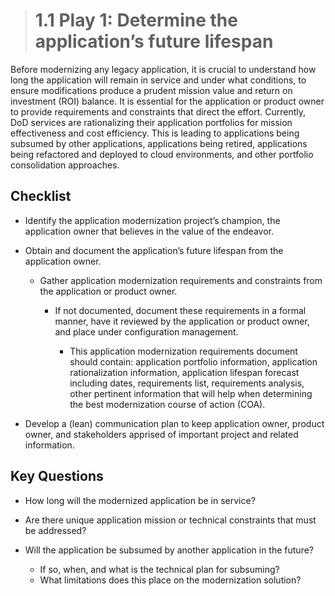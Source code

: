 > # **1.1**  Play 1: Determine the application’s future lifespan

Before modernizing any legacy application, it is crucial to understand how long the application will remain in service and under what conditions, to ensure modifications produce a prudent mission value and return on investment (ROI) balance.  It is essential for the application or product owner to provide requirements and constraints that direct the effort.  Currently, DoD services are rationalizing their application portfolios for mission effectiveness and cost efficiency.  This is leading to applications being subsumed by other applications, applications being retired, applications being refactored and deployed to cloud environments, and other portfolio consolidation approaches.

## Checklist

- Identify the application modernization project’s champion, the application owner that believes in the value of the endeavor.
- Obtain and document the application’s future lifespan from the application owner.

    - Gather application modernization requirements and constraints from the application or product owner.

        - If not documented, document these requirements in a formal manner, have it reviewed by the application or product owner, and place under configuration management.

            - This application modernization requirements document should contain: application portfolio information, application rationalization information, application lifespan forecast including dates, requirements list, requirements analysis, other pertinent information that will help when determining the best modernization course of action (COA).

- Develop a (lean) communication plan to keep application owner, product owner, and stakeholders apprised of important project and related information.

## Key Questions
- How long will the modernized application be in service?
- Are there unique application mission or technical constraints that must be addressed?
- Will the application be subsumed by another application in the future?

    - If so, when, and what is the technical plan for subsuming?
    - What limitations does this place on the modernization solution?